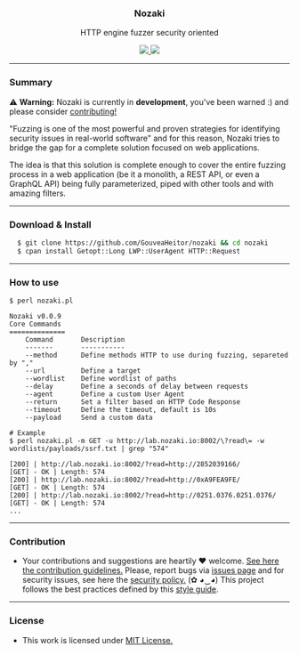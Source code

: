 <p align="center">
  <h3 align="center"><b>Nozaki</b></h3>
  <p align="center">HTTP engine fuzzer security oriented</p>
  <p align="center">
    <a href="/LICENSE.md">
      <img src="https://img.shields.io/badge/license-MIT-blue.svg">
    </a>
    <a href="https://github.com/GouveaHeitor/nozaki/releases">
      <img src="https://img.shields.io/badge/version-0.0.8-blue.svg">
    </a>
  </p>
</p>

---

### Summary 

⚠️ __Warning:__ Nozaki is currently in __development__, you've been warned :) and please consider [contributing!](./github/CONTRIBUTING.md)

"Fuzzing is one of the most powerful and proven strategies for identifying security issues in real-world software" and for this reason, Nozaki tries to bridge the gap for a complete solution focused on web applications.

The idea is that this solution is complete enough to cover the entire fuzzing process in a web application (be it a monolith, a REST API, or even a GraphQL API) being fully parameterized, piped with other tools and with amazing filters.

---

### Download & Install

```bash 
  $ git clone https://github.com/GouveaHeitor/nozaki && cd nozaki
  $ cpan install Getopt::Long LWP::UserAgent HTTP::Request
```

---

### How to use

```
$ perl nozaki.pl

Nozaki v0.0.9
Core Commands
==============
	Command       Description
	-------       -----------
	--method      Define methods HTTP to use during fuzzing, separeted by ","
	--url         Define a target
	--wordlist    Define wordlist of paths
	--delay       Define a seconds of delay between requests
	--agent       Define a custom User Agent
	--return      Set a filter based on HTTP Code Response
	--timeout     Define the timeout, default is 10s
	--payload     Send a custom data

# Example
$ perl nozaki.pl -m GET -u http://lab.nozaki.io:8002/\?read\= -w wordlists/payloads/ssrf.txt | grep "574"

[200] | http://lab.nozaki.io:8002/?read=http://2852039166/           [GET] - OK | Length: 574
[200] | http://lab.nozaki.io:8002/?read=http://0xA9FEA9FE/           [GET] - OK | Length: 574
[200] | http://lab.nozaki.io:8002/?read=http://0251.0376.0251.0376/  [GET] - OK | Length: 574
...
```

---

### Contribution

- Your contributions and suggestions are heartily ♥ welcome. [See here the contribution guidelines.](/.github/CONTRIBUTING.md) Please, report bugs via [issues page](https://github.com/GouveaHeitor/Nozaki/issues) and for security issues, see here the [security policy.](/SECURITY.md) (✿ ◕‿◕) This project follows the best practices defined by this [style guide](https://heitorgouvea.me/projects/perl-style-guide).

---

### License

- This work is licensed under [MIT License.](/LICENSE.md)